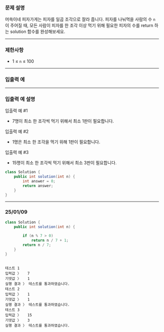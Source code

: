 ### **문제 설명**

머쓱이네 피자가게는 피자를 일곱 조각으로 잘라 줍니다. 피자를 나눠먹을 사람의 수 `n`이 주어질 때, 모든 사람이 피자를 한 조각 이상 먹기 위해 필요한 피자의 수를 return 하는 solution 함수를 완성해보세요.

---

### 제한사항

- 1 ≤ `n` ≤ 100

---

### 입출력 예

---

### 입출력 예 설명

입출력 예 #1

- 7명이 최소 한 조각씩 먹기 위해서 최소 1판이 필요합니다.

입출력 예 #2

- 1명은 최소 한 조각을 먹기 위해 1판이 필요합니다.

입출력 예 #3

- 15명이 최소 한 조각씩 먹기 위해서 최소 3판이 필요합니다.

```java
class Solution {
    public int solution(int n) {
        int answer = 0;
        return answer;
    }
}
```

---

### 25/01/09

```java
class Solution {
    public int solution(int n) {
        
        if (n % 7 > 0)
            return n / 7 + 1;
        return n / 7;
    }
}
```

```

테스트 1
입력값 〉	7
기댓값 〉	1
실행 결과 〉	테스트를 통과하였습니다.
테스트 2
입력값 〉	1
기댓값 〉	1
실행 결과 〉	테스트를 통과하였습니다.
테스트 3
입력값 〉	15
기댓값 〉	3
실행 결과 〉	테스트를 통과하였습니다.

```